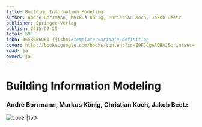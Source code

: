 ```yaml
---
title: Building Information Modeling
author: André Borrmann, Markus König, Christian Koch, Jakob Beetz
publisher: Springer-Verlag
publish: 2015-07-29
total: 591
isbn: 3658056061 {{isbn1#template-variable-definition
cover: http://books.google.com/books/content?id=E9FJCgAAQBAJ&printsec=frontcover&img=1&zoom=1&edge=curl&source=gbs_api
read: ja
owned: ja
---
```


# Building Information Modeling
### André Borrmann, Markus König, Christian Koch, Jakob Beetz
![cover|150](http://books.google.com/books/content?id=E9FJCgAAQBAJ&printsec=frontcover&img=1&zoom=1&edge=curl&source=gbs_api)